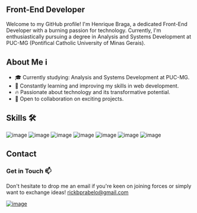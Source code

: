 ## Front-End Developer

Welcome to my GitHub profile! I'm Henrique Braga, a dedicated Front-End Developer with a burning passion for technology. Currently, I'm enthusiastically pursuing a degree in Analysis and Systems Development at PUC-MG (Pontifical Catholic University of Minas Gerais).

## About Me ℹ️
- 🎓 Currently studying: Analysis and Systems Development at PUC-MG.
- 🌱 Constantly learning and improving my skills in web development.
- 🔥 Passionate about technology and its transformative potential.
- 🚀 Open to collaboration on exciting projects.

## Skills 🛠️
![image](https://github.com/RickFBraga/RickFBraga/assets/129456511/0c694d41-d1ae-417e-8c22-1a3e6abad2df)
![image](https://github.com/RickFBraga/RickFBraga/assets/129456511/cbd41f56-31e1-437c-b48e-1cbb41e1012f)
![image](https://github.com/RickFBraga/RickFBraga/assets/129456511/15169e8c-d8ed-48fe-a00a-ff8da73f706a)
![image](https://github.com/RickFBraga/RickFBraga/assets/129456511/ad1b86e5-4c15-44a3-9cca-1ef647468fb3)
![image](https://github.com/RickFBraga/RickFBraga/assets/129456511/ba6c5b78-99d1-4739-8224-242d6f252c5a)
![image](https://github.com/RickFBraga/RickFBraga/assets/129456511/4b9f60f2-c609-48fc-a0e7-e30a42587377)
![image](https://github.com/RickFBraga/RickFBraga/assets/129456511/ee891566-6b0d-4737-9037-a02cba44c6b1)

## Contact

### Get in Touch 📫
Don't hesitate to drop me an email if you're keen on joining forces or simply want to exchange ideas!
rickbprabelo@gmail.com

[![image](https://github.com/RickFBraga/RickFBraga/assets/129456511/e9459a42-4911-439e-b94a-d7cca271e83e)
](https://www.linkedin.com/in/henrique-braga-055650264/)












<!---
RickFBraga/RickFBraga is a ✨ special ✨ repository because its `README.md` (this file) appears on your GitHub profile.
You can click the Preview link to take a look at your changes.
--->
